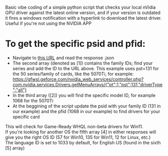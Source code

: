 Basic vibe coding of a simple python script that checks your local nVidia GPU driver against the latest online version, and if your version is outdated it fires a windows notification with a hyperlink to download the latest driver. Useful if you're not using the NVIDIA APP

# To get the specific psid and pfid:
- Navigate to [this URL](https://gfwsl.geforce.com/nvidia_web_services/controller.php?com.nvidia.services.Drivers.getMenuArrays/{"pt":1,"driverType":"all"}) and read the response .json 
- The second array (denoted as [1]) contains the family IDs; find your series and add the ID to the URL above. This example uses pst=131 for the 50 series/family of cards, like the 5070Ti, for example:  
https://gfwsl.geforce.com/nvidia_web_services/controller.php?com.nvidia.services.Drivers.getMenuArrays/{"pt":1,"pst":131,"driverType":"all"} 
- In the third array ([2]) you will find the specific model ID, for example 1068 for the 5070Ti
- At the beggining of the script update the psid with your family ID (131 in our example) and the pfid (1068 in our example) to find drivers for your specific card

This will check for Game-Ready WHQL non-beta drivers for Win11.  
If you're looking for another OS the fifth array [4] in either responses will give you the right OS ID (57 for Win10, 135 for Win11, 12 for Linux, etc.)  
The language ID is set to 1033 by default, for English US (found in the sixth [5] array)
